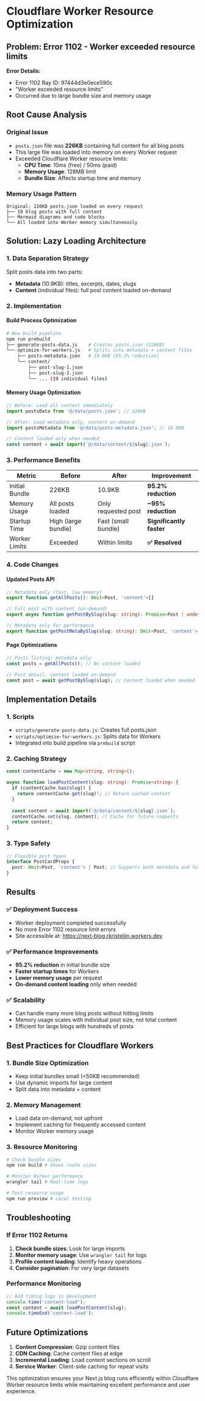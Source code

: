 # Cloudflare Worker Resource Optimization

## Problem: Error 1102 - Worker exceeded resource limits

**Error Details:**
- Error 1102 Ray ID: 97444d3e0ece590c
- "Worker exceeded resource limits"
- Occurred due to large bundle size and memory usage

## Root Cause Analysis

### Original Issue
- `posts.json` file was **226KB** containing full content for all blog posts
- This large file was loaded into memory on every Worker request
- Exceeded Cloudflare Worker resource limits:
  - **CPU Time**: 10ms (free) / 50ms (paid)
  - **Memory Usage**: 128MB limit
  - **Bundle Size**: Affects startup time and memory

### Memory Usage Pattern
```
Original: 226KB posts.json loaded on every request
├── 19 blog posts with full content
├── Mermaid diagrams and code blocks
└── All loaded into Worker memory simultaneously
```

## Solution: Lazy Loading Architecture

### 1. **Data Separation Strategy**
Split posts data into two parts:
- **Metadata** (10.9KB): titles, excerpts, dates, slugs
- **Content** (individual files): full post content loaded on-demand

### 2. **Implementation**

#### Build Process Optimization
```bash
# New build pipeline
npm run prebuild
├── generate-posts-data.js    # Creates posts.json (226KB)
└── optimize-for-workers.js   # Splits into metadata + content files
    ├── posts-metadata.json   # 10.9KB (95.2% reduction)
    └── content/
        ├── post-slug-1.json
        ├── post-slug-2.json
        └── ... (19 individual files)
```

#### Memory Usage Optimization
```typescript
// Before: Load all content immediately
import postsData from '@/data/posts.json'; // 226KB

// After: Load metadata only, content on-demand
import postsMetadata from '@/data/posts-metadata.json'; // 10.9KB

// Content loaded only when needed
const content = await import(`@/data/content/${slug}.json`);
```

### 3. **Performance Benefits**

| Metric | Before | After | Improvement |
|--------|--------|-------|-------------|
| Initial Bundle | 226KB | 10.9KB | **95.2% reduction** |
| Memory Usage | All posts loaded | Only requested post | **~95% reduction** |
| Startup Time | High (large bundle) | Fast (small bundle) | **Significantly faster** |
| Worker Limits | Exceeded | Within limits | **✅ Resolved** |

### 4. **Code Changes**

#### Updated Posts API
```typescript
// Metadata only (fast, low memory)
export function getAllPosts(): Omit<Post, 'content'>[]

// Full post with content (on-demand)
export async function getPostBySlug(slug: string): Promise<Post | undefined>

// Metadata only for performance
export function getPostMetaBySlug(slug: string): Omit<Post, 'content'> | undefined
```

#### Page Optimizations
```typescript
// Posts listing: metadata only
const posts = getAllPosts(); // No content loaded

// Post detail: content loaded on-demand
const post = await getPostBySlug(slug); // Content loaded when needed
```

## Implementation Details

### 1. **Scripts**
- `scripts/generate-posts-data.js`: Creates full posts.json
- `scripts/optimize-for-workers.js`: Splits data for Workers
- Integrated into build pipeline via `prebuild` script

### 2. **Caching Strategy**
```typescript
const contentCache = new Map<string, string>();

async function loadPostContent(slug: string): Promise<string> {
  if (contentCache.has(slug)) {
    return contentCache.get(slug)!; // Return cached content
  }
  
  const content = await import(`@/data/content/${slug}.json`);
  contentCache.set(slug, content); // Cache for future requests
  return content;
}
```

### 3. **Type Safety**
```typescript
// Flexible post types
interface PostCardProps {
  post: Omit<Post, 'content'> | Post; // Supports both metadata and full posts
}
```

## Results

### ✅ **Deployment Success**
- Worker deployment completed successfully
- No more Error 1102 resource limit errors
- Site accessible at: https://next-blog.rkristelijn.workers.dev

### ✅ **Performance Improvements**
- **95.2% reduction** in initial bundle size
- **Faster startup times** for Workers
- **Lower memory usage** per request
- **On-demand content loading** only when needed

### ✅ **Scalability**
- Can handle many more blog posts without hitting limits
- Memory usage scales with individual post size, not total content
- Efficient for large blogs with hundreds of posts

## Best Practices for Cloudflare Workers

### 1. **Bundle Size Optimization**
- Keep initial bundles small (<50KB recommended)
- Use dynamic imports for large content
- Split data into metadata + content

### 2. **Memory Management**
- Load data on-demand, not upfront
- Implement caching for frequently accessed content
- Monitor Worker memory usage

### 3. **Resource Monitoring**
```bash
# Check bundle sizes
npm run build # Shows route sizes

# Monitor Worker performance
wrangler tail # Real-time logs

# Test resource usage
npm run preview # Local testing
```

## Troubleshooting

### If Error 1102 Returns
1. **Check bundle sizes**: Look for large imports
2. **Monitor memory usage**: Use `wrangler tail` for logs
3. **Profile content loading**: Identify heavy operations
4. **Consider pagination**: For very large datasets

### Performance Monitoring
```typescript
// Add timing logs in development
console.time('content-load');
const content = await loadPostContent(slug);
console.timeEnd('content-load');
```

## Future Optimizations

1. **Content Compression**: Gzip content files
2. **CDN Caching**: Cache content files at edge
3. **Incremental Loading**: Load content sections on scroll
4. **Service Worker**: Client-side caching for repeat visits

This optimization ensures your Next.js blog runs efficiently within Cloudflare Worker resource limits while maintaining excellent performance and user experience.
